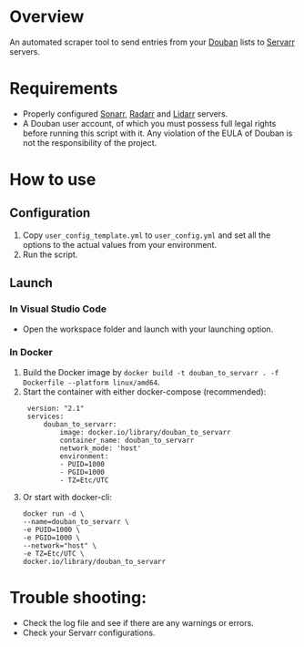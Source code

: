 # Overview
An automated scraper tool to send entries from your [Douban](https://www.douban.com/) lists to [Servarr](https://wiki.servarr.com/) servers.

# Requirements
- Properly configured [Sonarr](https://sonarr.tv/), [Radarr](https://radarr.video/) and [Lidarr](https://lidarr.audio/) servers.
- A Douban user account, of which you must possess full legal rights before running this script with it. Any violation of the EULA of Douban is not the responsibility of the project.

# How to use
## Configuration
1. Copy `user_config_template.yml` to `user_config.yml` and set all the options to the actual values from your environment.
2. Run the script.

## Launch
### In Visual Studio Code
- Open the workspace folder and launch with your launching option.

### In Docker
1. Build the Docker image by `docker build -t douban_to_servarr . -f Dockerfile --platform linux/amd64`.
2. Start the container with either docker-compose (recommended):
   ```
    version: "2.1"
    services:
        douban_to_servarr:
            image: docker.io/library/douban_to_servarr
            container_name: douban_to_servarr
            network_mode: 'host'
            environment:
            - PUID=1000
            - PGID=1000
            - TZ=Etc/UTC
   ```
3. Or start with docker-cli:
    ```
    docker run -d \
    --name=douban_to_servarr \
    -e PUID=1000 \
    -e PGID=1000 \
    --network="host" \
    -e TZ=Etc/UTC \
    docker.io/library/douban_to_servarr
    ```
# Trouble shooting: 
- Check the log file and see if there are any warnings or errors. 
- Check your Servarr configurations.
